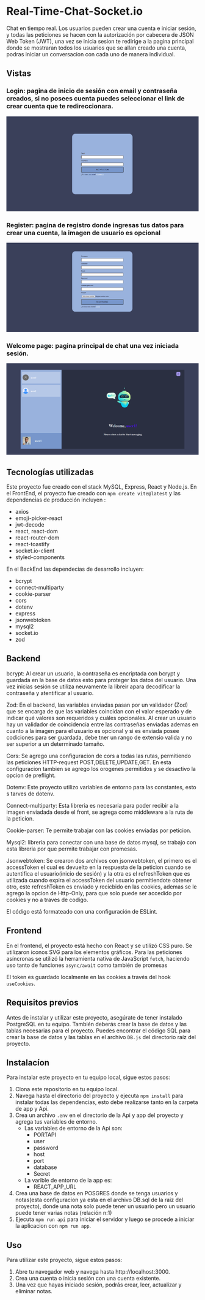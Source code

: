 # Real-Time-Chat-Socket.io

Chat en tiempo real. Los usuarios pueden crear una cuenta e iniciar sesión, y todas las peticiones se hacen con la autorización por cabecera de JSON Web Token (JWT), una vez se inicia sesion te redirige a la pagina principal donde se mostraran todos los usuarios que se allan creado una cuenta, podras iniciar un conversacion con cada uno de manera individual.

## Vistas

### Login: pagina de inicio de sesión con email y contraseña creados, si no posees cuenta puedes seleccionar el link de crear cuenta que te redireccionara.
![Login](./ReadmePics/Login.png)

### Register: pagina de registro donde ingresas tus datos para crear una cuenta, la imagen de usuario es opcional

![Register](./ReadmePics/Register.png)

### Welcome page: pagina principal de chat una vez iniciada sesión.

![Register](./ReadmePics/Welcome.png)

## Tecnologías utilizadas

Este proyecto fue creado con el stack MySQL, Express, React y Node.js. En el FrontEnd, el proyecto fue creado con `npm create vite@latest` y las dependencias de producción incluyen :

- axios
- emoji-picker-react
- jwt-decode
- react, react-dom
- react-router-dom
- react-toastify
- socket.io-client
- styled-components

En el BackEnd las dependecias de desarrollo incluyen: 
- bcrypt
- connect-multiparty
- cookie-parser
- cors
- dotenv
- express
- jsonwebtoken
- mysql2
- socket.io
- zod

## Backend
bcrypt: Al crear un usuario, la contraseña es encriptada con bcrypt y guardada en la base de datos esto para proteger los datos del usuario. Una vez inicias sesión se utiliza neuvamente la libreir apara decodificar la contraseña y atentificar al usuario. 

Zod: En el backend, las variables enviadas pasan por un validador (Zod) que se encarga de que las variables coincidan con el valor esperado y de indicar qué valores son requeridos y cuáles opcionales. Al crear un usuario hay un validador de coincidencia entre las contraseñas enviadas ademas en cuanto a la imagen para el usuario es opcional y si es enviada posee codiciones para ser guardada, debe tner un rango de extensio valida y no ser superior a un determinado tamaño.

Cors: Se agrego una configuracion de cors a todas las rutas, permitiendo las peticiones HTTP-request POST,DELETE,UPDATE,GET. En esta configuracion tambien se agrego los orogenes permitidos y se desactivo la opcion de preflight.

Dotenv: Este proyecto utilizo variables de entorno para las constantes, esto s tarves de dotenv.

Connect-multiparty: Esta libreria es necesaria para poder recibir a la imagen enviadada desde el front, se agrega como middleware a la ruta de la peticion.

Cookie-parser: Te permite trabajar con las cookies enviadas por peticion.

Mysql2: libreria para conectar con una base de datos mysql, se trabajo con esta libreria por que permite trabajar con promesas.

Jsonwebtoken: Se crearon dos archivos con jsonwebtoken, el primero es el accessToken el cual es devuelto en la respuesta de la peticion cuando se autentifica el usuario(inicio de sesión) y la otra es el refreshToken que es utilizada cuando expira el accessToken del usuario permitiendote obtener otro, este refreshToken es enviado y recicbido en las cookies, ademas se le agrego la opcion de Http-Only, para que solo puede ser accedido por cookies y no a traves de codigo.

El código está formateado con una configuración de ESLint.

## Frontend 

En el frontend, el proyecto está hecho con React y se utilizó CSS puro. Se utilizaron iconos SVG para los elementos gráficos. Para las peticiones asíncronas se utilizó la herramienta nativa de JavaScript `fetch`, haciendo uso tanto de funciones `async/await` como también de promesas

El token es guardado localmente en las cookies a través del hook `useCookies`.

## Requisitos previos

Antes de instalar y utilizar este proyecto, asegúrate de tener instalado PostgreSQL en tu equipo. También deberás crear la base de datos y las tablas necesarias para el proyecto. Puedes encontrar el código SQL para crear la base de datos y las tablas en el archivo `DB.js` del directorio raíz del proyecto.

## Instalacíon

Para instalar este proyecto en tu equipo local, sigue estos pasos:
1. Clona este repositorio en tu equipo local.
2. Navega hasta el directorio del proyecto y ejecuta `npm install` para instalar todas las dependencias, esto debe realizarse tanto en la carpeta de app y Api.
3. Crea un archivo `.env` en el directorio de la Api y app del proyecto y agrega tus variables de entorno.
    - Las variables de entorno de la Api son:
        - PORTAPI
        - user
        - password
        - host
        - port
        - database
        - Secret
    - La varible de entorno de la app es:
        - REACT_APP_URL
4. Crea una base de datos en POSGRES donde se tenga usuarios y notas(esta configuracion ya esta en el archivo DB.sql de la raiz del proyecto), donde una nota solo puede tener un usuario pero un usuario puede tener varias notas (relación n:1)
5. Ejecuta `npm run api` para iniciar el servidor y luego se procede a iniciar la aplicacion con `npm run app`.
    
## Uso 

Para utilizar este proyecto, sigue estos pasos:
1. Abre tu navegador web y navega hasta http://localhost:3000.
2. Crea una cuenta o inicia sesión con una cuenta existente.
3. Una vez que hayas iniciado sesión, podrás crear, leer, actualizar y eliminar notas.
